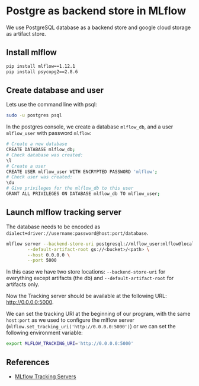# Postgre as backend store in MLflow

We use PostgreSQL database as a backend store and google cloud storage as artifact store. 

## Install mlflow

```bash
pip install mlflow==1.12.1
pip install psycopg2==2.8.6
```

## Create database and user

Lets use the command line with psql:
```bash
sudo -u postgres psql
```
In the postgres console, we create a database `mlflow_db`, and a user `mlflow_user` with password `mlflow`:

```bash
# Create a new database
CREATE DATABASE mlflow_db;
# Check database was created:
\l
# Create a user
CREATE USER mlflow_user WITH ENCRYPTED PASSWORD 'mlflow';
# Check user was created: 
\du
# Give privileges for the mlflow_db to this user
GRANT ALL PRIVILEGES ON DATABASE mlflow_db TO mlflow_user;
```

## Launch mlflow tracking server


The database needs to be encoded as `dialect+driver://username:password@host:port/database`.

```bash
mlflow server --backend-store-uri postgresql://mlflow_user:mlflow@localhost/mlflow_db \
        --default-artifact-root gs://<bucket>/<path> \
        --host 0.0.0.0 \
        --port 5000 
```

In this case we have two store locations: `--backend-store-uri` for everything except artifacts (the db) and `--default-artifact-root` for artifacts only. 

Now the Tracking server should be available at the following URL: http://0.0.0.0:5000.

We can set the tracking URI at the beginning of our program, with the same `host:port` as we used to configure the mlflow server (`mlflow.set_tracking_uri('http://0.0.0.0:5000')`) or we can set the following environment variable:

```bash
export MLFLOW_TRACKING_URI='http://0.0.0.0:5000'
```

## References

- [MLflow Tracking Servers](https://www.mlflow.org/docs/latest/tracking.html#mlflow-tracking-servers)